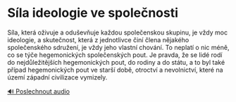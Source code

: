 # Síla ideologie ve společnosti

<speak>
<prosody rate="95%">
<emphasis level="strong">Síla, která oživuje a oduševňuje každou společenskou skupinu, je vždy moc ideologie,</emphasis>
<break time="400ms"/>
<emphasis level="moderate">a skutečnost, která z jednotlivce činí člena nějakého společenského sdružení, je vždy jeho vlastní chování.</emphasis>
<break time="500ms"/>
<prosody rate="90%">To neplatí o nic méně, co se týče hegemonických společenských pout.</prosody>
<break time="400ms"/>
<emphasis level="moderate">Je pravda, že se lidé rodí do nejdůležitějších hegemonických pout, do rodiny a do státu,</emphasis>
<break time="300ms"/>
<emphasis level="strong">a to byl také případ hegemonických pout ve starší době, otroctví a nevolnictví, které na území západní civilizace vymizely.</emphasis>
</prosody>
</speak>

[🔊 Poslechnout audio](/data/7-paragraphs/audio/chapter_42/para_008-Sla-kter-oivuje-a-oduevuje-kadou-spoleensk.mp3) 